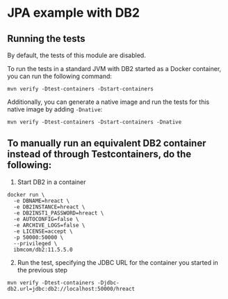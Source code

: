# JPA example with DB2

## Running the tests

By default, the tests of this module are disabled.

To run the tests in a standard JVM with DB2 started as a Docker container, you can run the following command:

```
mvn verify -Dtest-containers -Dstart-containers
```

Additionally, you can generate a native image and run the tests for this native image by adding `-Dnative`:

```
mvn verify -Dtest-containers -Dstart-containers -Dnative
```

## To manually run an equivalent DB2 container instead of through Testcontainers, do the following:

1. Start DB2 in a container

```
docker run \
  -e DBNAME=hreact \
  -e DB2INSTANCE=hreact \
  -e DB2INST1_PASSWORD=hreact \
  -e AUTOCONFIG=false \
  -e ARCHIVE_LOGS=false \
  -e LICENSE=accept \
  -p 50000:50000 \
  --privileged \
  ibmcom/db2:11.5.5.0
```

2. Run the test, specifying the JDBC URL for the container you started in the previous step

```
mvn verify -Dtest-containers -Djdbc-db2.url=jdbc:db2://localhost:50000/hreact
```
